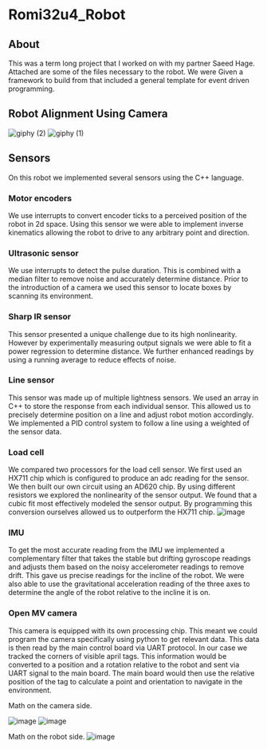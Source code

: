 # Romi32u4_Robot
## About
This was a term long project that I worked on with my partner Saeed Hage. Attached are some of the files necessary to the robot. We were Given a framework to build from that included a general template for event driven programming. 

## Robot Alignment Using Camera
![giphy (2)](https://github.com/user-attachments/assets/0e416bc5-1e19-4ad1-bb14-6e7857c9ddda)
![giphy (1)](https://github.com/user-attachments/assets/1df4eb0c-df65-4fd4-9e91-22534bda6871)

## Sensors
On this robot we implemented several sensors using the C++ language. 
### Motor encoders 
We use interrupts to convert encoder ticks to a perceived position of the robot in 2d space. Using this sensor we were able to implement inverse kinematics allowing the robot to drive to any arbitrary point and direction. 
### Ultrasonic sensor 
We use interrupts to detect the pulse duration. This is combined with a median filter to remove noise and accurately determine distance. Prior to the introduction of a camera we used this sensor to locate boxes by scanning its environment. 
### Sharp IR sensor
This sensor presented a unique challenge due to its high nonlinearity. However by experimentally measuring output signals we were able to fit a power regression to determine distance. We further enhanced readings by using a running average to reduce effects of noise. 
### Line sensor
This sensor was made up of multiple lightness sensors. We used an array in C++ to store the response from each individual sensor. This allowed us to precisely determine position on a line and adjust robot motion accordingly. We implemented a PID control system to follow a line using a weighted of the sensor data. 
### Load cell
We compared two processors for the load cell sensor. We first used an HX711 chip which is configured to produce an adc reading for the sensor. We then built our own circuit using an AD620 chip. By using different resistors we explored the nonlinearity of the sensor output. We found that a cubic fit most effectively modeled the sensor output. By programming this conversion ourselves allowed us to outperform the HX711 chip. 
![image](https://github.com/user-attachments/assets/e771f976-4426-4d62-b101-f4c1508bc445)
### IMU
To get the most accurate reading from the IMU we implemented a complementary filter that takes the stable but drifting gyroscope readings and adjusts them based on the noisy accelerometer readings to remove drift. This gave us precise readings for the incline of the robot. We were also able to use the gravitational acceleration reading of the three axes to determine the angle of the robot relative to the incline it is on. 
### Open MV camera
This camera is equipped with its own processing chip. This meant we could program the camera specifically using python to get relevant data. This data is then read by the main control board via UART protocol. In our case we tracked the corners of visible april tags. This information would be converted to a position and a rotation relative to the robot and sent via UART signal to the main board. The main board would then use the relative position of the tag to calculate a point and orientation to navigate in the environment.

Math on the camera side.

![image](https://github.com/user-attachments/assets/e3774bbd-19de-4ae9-8a40-eaa0d5796b9f)
![image](https://github.com/user-attachments/assets/ef0bf3a6-9f4c-4ac2-9ebd-c9d8dd9231db)

Math on the robot side.
![image](https://github.com/user-attachments/assets/31f9a8d2-5879-4103-9016-3cd2993424e0)

 
